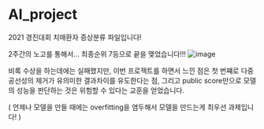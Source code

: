 # AI_project
2021 경진대회 치매환자 증상분류 파일입니다!

2주간의 노고를 통해서... 최종순위 7등으로 끝을 맺었습니다!!!
![image](https://user-images.githubusercontent.com/62205971/124353445-8f4b6500-dc41-11eb-8b48-2c527e9e433a.png)

비록 수상을 하는데에는 실패했지만, 이번 프로젝트를 하면서 느낀 점은 첫 번쨰로 다중공선성의 제거가 유의미한 결과차이를 유도한다는 점,
그리고 public score만으로 모델의 성능을 판단하는 것은 위험할 수 있다는 교훈을 얻었습니다.

( 언제나 모델을 만들 때에는 overfitting을 염두해서 모델을 만드는게 최우선 과제입니다! )
